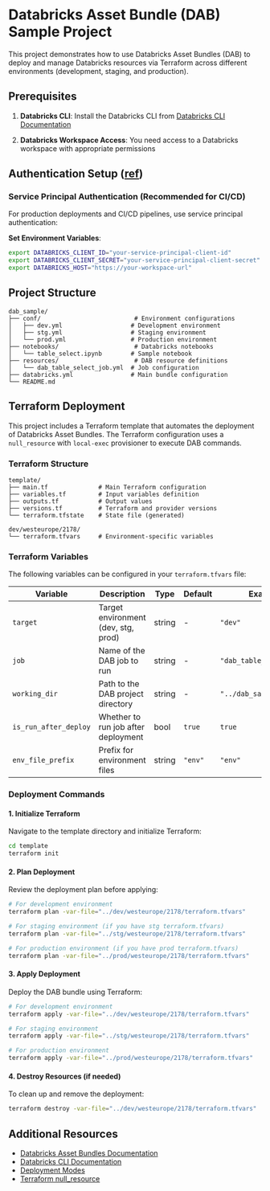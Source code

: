 # Databricks Asset Bundle (DAB) Sample Project

This project demonstrates how to use Databricks Asset Bundles (DAB) to deploy and manage Databricks resources via Terraform across different environments (development, staging, and production).


## Prerequisites

1. **Databricks CLI**: Install the Databricks CLI from [Databricks CLI Documentation](https://docs.databricks.com/dev-tools/cli/databricks-cli.html)

2. **Databricks Workspace Access**: You need access to a Databricks workspace with appropriate permissions


## Authentication Setup ([ref](https://learn.microsoft.com/en-gb/azure/databricks/dev-tools/bundles/authentication))
### Service Principal Authentication (Recommended for CI/CD)

For production deployments and CI/CD pipelines, use service principal authentication:

**Set Environment Variables**:
   ```bash
   export DATABRICKS_CLIENT_ID="your-service-principal-client-id"
   export DATABRICKS_CLIENT_SECRET="your-service-principal-client-secret"
   export DATABRICKS_HOST="https://your-workspace-url"
   ```


## Project Structure

```
dab_sample/
├── conf/                          # Environment configurations
│   ├── dev.yml                   # Development environment
│   ├── stg.yml                   # Staging environment
│   └── prod.yml                  # Production environment
├── notebooks/                     # Databricks notebooks
│   └── table_select.ipynb        # Sample notebook
├── resources/                     # DAB resource definitions
│   └── dab_table_select_job.yml  # Job configuration
├── databricks.yml                # Main bundle configuration
└── README.md
```


## Terraform Deployment

This project includes a Terraform template that automates the deployment of Databricks Asset Bundles. The Terraform configuration uses a `null_resource` with `local-exec` provisioner to execute DAB commands.

### Terraform Structure

```
template/
├── main.tf              # Main Terraform configuration
├── variables.tf         # Input variables definition
├── outputs.tf           # Output values
├── versions.tf          # Terraform and provider versions
└── terraform.tfstate    # State file (generated)

dev/westeurope/2178/
└── terraform.tfvars     # Environment-specific variables
```

### Terraform Variables

The following variables can be configured in your `terraform.tfvars` file:

| Variable | Description | Type | Default | Example |
|----------|-------------|------|---------|---------|
| `target` | Target environment (dev, stg, prod) | string | - | `"dev"` |
| `job` | Name of the DAB job to run | string | - | `"dab_table_select_job"` |
| `working_dir` | Path to the DAB project directory | string | - | `"../dab_sample"` |
| `is_run_after_deploy` | Whether to run job after deployment | bool | `true` | `true` |
| `env_file_prefix` | Prefix for environment files | string | `"env"` | `"env"` |

### Deployment Commands

#### 1. Initialize Terraform

Navigate to the template directory and initialize Terraform:

```bash
cd template
terraform init
```

#### 2. Plan Deployment

Review the deployment plan before applying:

```bash
# For development environment
terraform plan -var-file="../dev/westeurope/2178/terraform.tfvars"

# For staging environment (if you have stg terraform.tfvars)
terraform plan -var-file="../stg/westeurope/2178/terraform.tfvars"

# For production environment (if you have prod terraform.tfvars)
terraform plan -var-file="../prod/westeurope/2178/terraform.tfvars"
```

#### 3. Apply Deployment

Deploy the DAB bundle using Terraform:

```bash
# For development environment
terraform apply -var-file="../dev/westeurope/2178/terraform.tfvars"

# For staging environment
terraform apply -var-file="../stg/westeurope/2178/terraform.tfvars"

# For production environment
terraform apply -var-file="../prod/westeurope/2178/terraform.tfvars"
```

#### 4. Destroy Resources (if needed)

To clean up and remove the deployment:

```bash
terraform destroy -var-file="../dev/westeurope/2178/terraform.tfvars"
```


## Additional Resources

- [Databricks Asset Bundles Documentation](https://docs.databricks.com/dev-tools/bundles/index.html)
- [Databricks CLI Documentation](https://docs.databricks.com/dev-tools/cli/databricks-cli.html)
- [Deployment Modes](https://docs.databricks.com/dev-tools/bundles/deployment-modes.html)
- [Terraform null_resource](https://www.terraform.io/docs/providers/null/resource.html)
